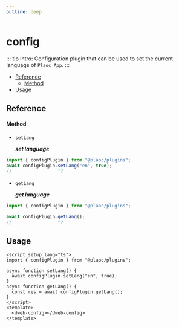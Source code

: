 ```yaml
---
outline: deep
---
```


# config

<Badges name="@plaoc/plugins" />

::: tip intro:
Configuration plugin that can be used to set the current language of `Plaoc App`.
:::

- [Reference](#reference)
  - [Method](#method)
- [Usage](#usage)

## Reference

#### Method

- `setLang`
  
  **_set language_**

```ts twoslash
import { configPlugin } from "@plaoc/plugins";
await configPlugin.setLang("en", true);
//                 ^?
```

- `getLang`

  **_get language_**

```ts twoslash
import { configPlugin } from "@plaoc/plugins";

await configPlugin.getLang();
//                 ^?
```

## Usage

```vue {5,8}
<script setup lang="ts">
import { configPlugin } from "@plaoc/plugins";

async function setLang() {
  await configPlugin.setLang("en", true);
}
async function getLang() {
  const res = await configPlugin.getLang();
}
</script>
<template>
  <dweb-config></dweb-config>
</template>
```
